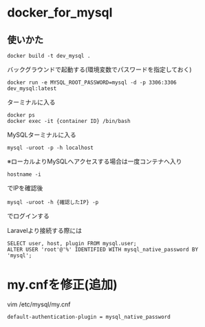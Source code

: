 # docker_for_mysql

## 使いかた

```
docker build -t dev_mysql .
```

バックグラウンドで起動する(環境変数でパスワードを指定しておく)
```
docker run -e MYSQL_ROOT_PASSWORD=mysql -d -p 3306:3306 dev_mysql:latest
```

ターミナルに入る

```
docker ps
docker exec -it {container ID} /bin/bash
```

MySQLターミナルに入る

```
mysql -uroot -p -h localhost
```


※ローカルよりMySQLへアクセスする場合は一度コンテナへ入り

```
hostname -i
```
でIPを確認後

```
mysql -uroot -h {確認したIP} -p
```
でログインする

Laravelより接続する際には

```
SELECT user, host, plugin FROM mysql.user;
ALTER USER 'root'@'%' IDENTIFIED WITH mysql_native_password BY 'mysql';
```
# my.cnfを修正(追加)
vim /etc/mysql/my.cnf

```
default-authentication-plugin = mysql_native_password
```
